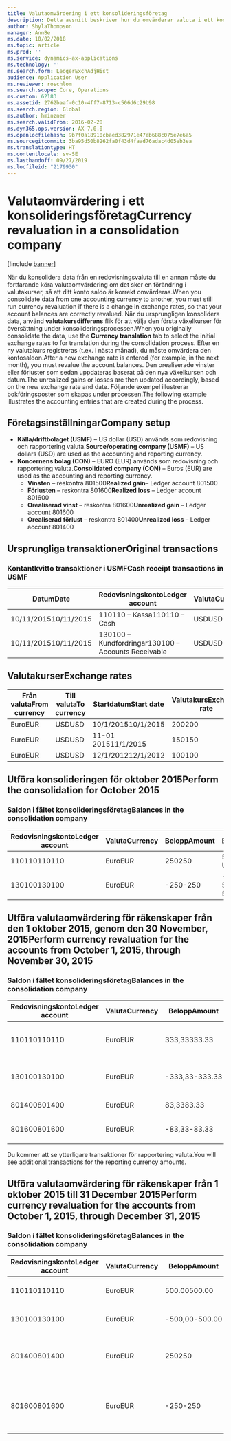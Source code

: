 ```yaml
---
title: Valutaomvärdering i ett konsolideringsföretag
description: Detta avsnitt beskriver hur du omvärderar valuta i ett konsolideringsföretag.
author: ShylaThompson
manager: AnnBe
ms.date: 10/02/2018
ms.topic: article
ms.prod: ''
ms.service: dynamics-ax-applications
ms.technology: ''
ms.search.form: LedgerExchAdjHist
audience: Application User
ms.reviewer: roschlom
ms.search.scope: Core, Operations
ms.custom: 62183
ms.assetid: 2762baaf-0c10-4ff7-8713-c506d6c29b98
ms.search.region: Global
ms.author: hminzner
ms.search.validFrom: 2016-02-28
ms.dyn365.ops.version: AX 7.0.0
ms.openlocfilehash: 9b7f0a18910cbaed382971e47eb688c075e7e6a5
ms.sourcegitcommit: 3ba95d50b8262fa0f43d4faad76adac4d05eb3ea
ms.translationtype: HT
ms.contentlocale: sv-SE
ms.lasthandoff: 09/27/2019
ms.locfileid: "2179930"
---
```

# <a name="currency-revaluation-in-a-consolidation-company"></a><span data-ttu-id="01d72-103">Valutaomvärdering i ett konsolideringsföretag</span><span class="sxs-lookup"><span data-stu-id="01d72-103">Currency revaluation in a consolidation company</span></span>

[!include [banner](../includes/banner.md)]

<span data-ttu-id="01d72-104">När du konsolidera data från en redovisningsvaluta till en annan måste du fortfarande köra valutaomvärdering om det sker en förändring i valutakurser, så att ditt konto saldo är korrekt omvärderas.</span><span class="sxs-lookup"><span data-stu-id="01d72-104">When you consolidate data from one accounting currency to another, you must still run currency revaluation if there is a change in exchange rates, so that your account balances  are correctly revalued.</span></span> <span data-ttu-id="01d72-105">När du ursprungligen konsolidera data, använd **valutakursdifferens** flik för att välja den första växelkurser för översättning under konsolideringsprocessen.</span><span class="sxs-lookup"><span data-stu-id="01d72-105">When you originally consolidate the data, use the **Currency translation** tab to select the initial exchange rates to for translation during the consolidation process.</span></span> <span data-ttu-id="01d72-106">Efter en ny valutakurs registreras (t.ex. i nästa månad), du måste omvärdera den kontosaldon.</span><span class="sxs-lookup"><span data-stu-id="01d72-106">After a new exchange rate is entered (for example, in the next month), you must revalue the account balances.</span></span> <span data-ttu-id="01d72-107">Den orealiserade vinster eller förluster som sedan uppdateras baserat på den nya växelkursen och datum.</span><span class="sxs-lookup"><span data-stu-id="01d72-107">The unrealized gains or losses are then updated accordingly, based on the new exchange rate and date.</span></span> <span data-ttu-id="01d72-108">Följande exempel illustrerar bokföringsposter som skapas under processen.</span><span class="sxs-lookup"><span data-stu-id="01d72-108">The following example illustrates the accounting entries that are created during the process.</span></span>

## <a name="company-setup"></a><span data-ttu-id="01d72-109">Företagsinställningar</span><span class="sxs-lookup"><span data-stu-id="01d72-109">Company setup</span></span>
-   <span data-ttu-id="01d72-110">**Källa/driftbolaget (USMF)** – US dollar (USD) används som redovisning och rapportering valuta.</span><span class="sxs-lookup"><span data-stu-id="01d72-110">**Source/operating company (USMF)** – US dollars (USD) are used as the accounting and reporting currency.</span></span>
-   <span data-ttu-id="01d72-111">**Koncernens bolag (CON)** – EURO (EUR) används som redovisning och rapportering valuta.</span><span class="sxs-lookup"><span data-stu-id="01d72-111">**Consolidated company (CON)** – Euros (EUR) are used as the accounting and reporting currency.</span></span>
    -   <span data-ttu-id="01d72-112">**Vinsten** – reskontra 801500</span><span class="sxs-lookup"><span data-stu-id="01d72-112">**Realized gain**– Ledger account 801500</span></span>
    -   <span data-ttu-id="01d72-113">**Förlusten** – reskontra 801600</span><span class="sxs-lookup"><span data-stu-id="01d72-113">**Realized loss** – Ledger account 801600</span></span>
    -   <span data-ttu-id="01d72-114">**Orealiserad vinst** – reskontra 801600</span><span class="sxs-lookup"><span data-stu-id="01d72-114">**Unrealized gain** – Ledger account 801600</span></span>
    -   <span data-ttu-id="01d72-115">**Orealiserad förlust** – reskontra 801400</span><span class="sxs-lookup"><span data-stu-id="01d72-115">**Unrealized loss** – Ledger account 801400</span></span>

## <a name="original-transactions"></a><span data-ttu-id="01d72-116">Ursprungliga transaktioner</span><span class="sxs-lookup"><span data-stu-id="01d72-116">Original transactions</span></span>
### <a name="cash-receipt-transactions-in-usmf"></a><span data-ttu-id="01d72-117">Kontantkvitto transaktioner i USMF</span><span class="sxs-lookup"><span data-stu-id="01d72-117">Cash receipt transactions in USMF</span></span>

| <span data-ttu-id="01d72-118">Datum</span><span class="sxs-lookup"><span data-stu-id="01d72-118">Date</span></span>       | <span data-ttu-id="01d72-119">Redovisningskonto</span><span class="sxs-lookup"><span data-stu-id="01d72-119">Ledger account</span></span>               | <span data-ttu-id="01d72-120">Valuta</span><span class="sxs-lookup"><span data-stu-id="01d72-120">Currency</span></span> | <span data-ttu-id="01d72-121">Belopp</span><span class="sxs-lookup"><span data-stu-id="01d72-121">Amount</span></span> |
|------------|------------------------------|----------|--------|
| <span data-ttu-id="01d72-122">10/11/2015</span><span class="sxs-lookup"><span data-stu-id="01d72-122">10/11/2015</span></span> | <span data-ttu-id="01d72-123">110110 – Kassa</span><span class="sxs-lookup"><span data-stu-id="01d72-123">110110 – Cash</span></span>                | <span data-ttu-id="01d72-124">USD</span><span class="sxs-lookup"><span data-stu-id="01d72-124">USD</span></span>      | <span data-ttu-id="01d72-125">500</span><span class="sxs-lookup"><span data-stu-id="01d72-125">500</span></span>    |
| <span data-ttu-id="01d72-126">10/11/2015</span><span class="sxs-lookup"><span data-stu-id="01d72-126">10/11/2015</span></span> | <span data-ttu-id="01d72-127">130100 – Kundfordringar</span><span class="sxs-lookup"><span data-stu-id="01d72-127">130100 – Accounts Receivable</span></span> | <span data-ttu-id="01d72-128">USD</span><span class="sxs-lookup"><span data-stu-id="01d72-128">USD</span></span>      | <span data-ttu-id="01d72-129">-500</span><span class="sxs-lookup"><span data-stu-id="01d72-129">-500</span></span>   |

## <a name="exchange-rates"></a><span data-ttu-id="01d72-130">Valutakurser</span><span class="sxs-lookup"><span data-stu-id="01d72-130">Exchange rates</span></span>

| <span data-ttu-id="01d72-131">Från valuta</span><span class="sxs-lookup"><span data-stu-id="01d72-131">From currency</span></span> | <span data-ttu-id="01d72-132">Till valuta</span><span class="sxs-lookup"><span data-stu-id="01d72-132">To currency</span></span> | <span data-ttu-id="01d72-133">Startdatum</span><span class="sxs-lookup"><span data-stu-id="01d72-133">Start date</span></span> | <span data-ttu-id="01d72-134">Valutakurs</span><span class="sxs-lookup"><span data-stu-id="01d72-134">Exchange rate</span></span> |
|---------------|-------------|------------|---------------|
| <span data-ttu-id="01d72-135">Euro</span><span class="sxs-lookup"><span data-stu-id="01d72-135">EUR</span></span>           | <span data-ttu-id="01d72-136">USD</span><span class="sxs-lookup"><span data-stu-id="01d72-136">USD</span></span>         | <span data-ttu-id="01d72-137">10/1/2015</span><span class="sxs-lookup"><span data-stu-id="01d72-137">10/1/2015</span></span>  | <span data-ttu-id="01d72-138">200</span><span class="sxs-lookup"><span data-stu-id="01d72-138">200</span></span>           |
| <span data-ttu-id="01d72-139">Euro</span><span class="sxs-lookup"><span data-stu-id="01d72-139">EUR</span></span>           | <span data-ttu-id="01d72-140">USD</span><span class="sxs-lookup"><span data-stu-id="01d72-140">USD</span></span>         | <span data-ttu-id="01d72-141">11-01 2015</span><span class="sxs-lookup"><span data-stu-id="01d72-141">11/1/2015</span></span>  | <span data-ttu-id="01d72-142">150</span><span class="sxs-lookup"><span data-stu-id="01d72-142">150</span></span>           |
| <span data-ttu-id="01d72-143">Euro</span><span class="sxs-lookup"><span data-stu-id="01d72-143">EUR</span></span>           | <span data-ttu-id="01d72-144">USD</span><span class="sxs-lookup"><span data-stu-id="01d72-144">USD</span></span>         | <span data-ttu-id="01d72-145">12/1/2012</span><span class="sxs-lookup"><span data-stu-id="01d72-145">12/1/2012</span></span>  | <span data-ttu-id="01d72-146">100</span><span class="sxs-lookup"><span data-stu-id="01d72-146">100</span></span>           |

## <a name="perform-the-consolidation-for-october-2015"></a><span data-ttu-id="01d72-147">Utföra konsolideringen för oktober 2015</span><span class="sxs-lookup"><span data-stu-id="01d72-147">Perform the consolidation for October 2015</span></span>
### <a name="balances-in-the-consolidation-company"></a><span data-ttu-id="01d72-148">Saldon i fältet konsolideringsföretag</span><span class="sxs-lookup"><span data-stu-id="01d72-148">Balances in the consolidation company</span></span>

| <span data-ttu-id="01d72-149">Redovisningskonto</span><span class="sxs-lookup"><span data-stu-id="01d72-149">Ledger account</span></span> | <span data-ttu-id="01d72-150">Valuta</span><span class="sxs-lookup"><span data-stu-id="01d72-150">Currency</span></span> | <span data-ttu-id="01d72-151">Belopp</span><span class="sxs-lookup"><span data-stu-id="01d72-151">Amount</span></span> | <span data-ttu-id="01d72-152">Beräkning</span><span class="sxs-lookup"><span data-stu-id="01d72-152">Calculation</span></span>    |
|----------------|----------|--------|----------------|
| <span data-ttu-id="01d72-153">110110</span><span class="sxs-lookup"><span data-stu-id="01d72-153">110110</span></span>         | <span data-ttu-id="01d72-154">Euro</span><span class="sxs-lookup"><span data-stu-id="01d72-154">EUR</span></span>      | <span data-ttu-id="01d72-155">250</span><span class="sxs-lookup"><span data-stu-id="01d72-155">250</span></span>    | <span data-ttu-id="01d72-156">500 USD × 50 %</span><span class="sxs-lookup"><span data-stu-id="01d72-156">500 USD × 50%</span></span>  |
| <span data-ttu-id="01d72-157">130100</span><span class="sxs-lookup"><span data-stu-id="01d72-157">130100</span></span>         | <span data-ttu-id="01d72-158">Euro</span><span class="sxs-lookup"><span data-stu-id="01d72-158">EUR</span></span>      | <span data-ttu-id="01d72-159">-250</span><span class="sxs-lookup"><span data-stu-id="01d72-159">-250</span></span>   | <span data-ttu-id="01d72-160">-500 USD × 50%</span><span class="sxs-lookup"><span data-stu-id="01d72-160">-500 USD × 50%</span></span> |

## <a name="perform-currency-revaluation-for-the-accounts-from-october-1-2015-through-november-30-2015"></a><span data-ttu-id="01d72-161">Utföra valutaomvärdering för räkenskaper från den 1 oktober 2015, genom den 30 November, 2015</span><span class="sxs-lookup"><span data-stu-id="01d72-161">Perform currency revaluation for the accounts from October 1, 2015, through November 30, 2015</span></span>
### <a name="balances-in-the-consolidation-company"></a><span data-ttu-id="01d72-162">Saldon i fältet konsolideringsföretag</span><span class="sxs-lookup"><span data-stu-id="01d72-162">Balances in the consolidation company</span></span>

| <span data-ttu-id="01d72-163">Redovisningskonto</span><span class="sxs-lookup"><span data-stu-id="01d72-163">Ledger account</span></span> | <span data-ttu-id="01d72-164">Valuta</span><span class="sxs-lookup"><span data-stu-id="01d72-164">Currency</span></span> | <span data-ttu-id="01d72-165">Belopp</span><span class="sxs-lookup"><span data-stu-id="01d72-165">Amount</span></span>  | <span data-ttu-id="01d72-166">Beräkning</span><span class="sxs-lookup"><span data-stu-id="01d72-166">Calculation</span></span>                        |
|----------------|----------|---------|------------------------------------|
| <span data-ttu-id="01d72-167">110110</span><span class="sxs-lookup"><span data-stu-id="01d72-167">110110</span></span>         | <span data-ttu-id="01d72-168">Euro</span><span class="sxs-lookup"><span data-stu-id="01d72-168">EUR</span></span>      | <span data-ttu-id="01d72-169">333,33</span><span class="sxs-lookup"><span data-stu-id="01d72-169">333.33</span></span>  | <span data-ttu-id="01d72-170">Ursprungligt belopp av 500 × 66,6667 %</span><span class="sxs-lookup"><span data-stu-id="01d72-170">Original amount of 500 × 66.6667%</span></span>  |
| <span data-ttu-id="01d72-171">130100</span><span class="sxs-lookup"><span data-stu-id="01d72-171">130100</span></span>         | <span data-ttu-id="01d72-172">Euro</span><span class="sxs-lookup"><span data-stu-id="01d72-172">EUR</span></span>      | <span data-ttu-id="01d72-173">-333,33</span><span class="sxs-lookup"><span data-stu-id="01d72-173">-333.33</span></span> | <span data-ttu-id="01d72-174">Ursprungligt belopp -500 × 66,6667 %</span><span class="sxs-lookup"><span data-stu-id="01d72-174">Original amount of -500 × 66.6667%</span></span> |
| <span data-ttu-id="01d72-175">801400</span><span class="sxs-lookup"><span data-stu-id="01d72-175">801400</span></span>         | <span data-ttu-id="01d72-176">Euro</span><span class="sxs-lookup"><span data-stu-id="01d72-176">EUR</span></span>      | <span data-ttu-id="01d72-177">83,33</span><span class="sxs-lookup"><span data-stu-id="01d72-177">83.33</span></span>   | <span data-ttu-id="01d72-178">333,33 – 250</span><span class="sxs-lookup"><span data-stu-id="01d72-178">333.33 – 250</span></span>                       |
| <span data-ttu-id="01d72-179">801600</span><span class="sxs-lookup"><span data-stu-id="01d72-179">801600</span></span>         | <span data-ttu-id="01d72-180">Euro</span><span class="sxs-lookup"><span data-stu-id="01d72-180">EUR</span></span>      | <span data-ttu-id="01d72-181">-83,33</span><span class="sxs-lookup"><span data-stu-id="01d72-181">-83.33</span></span>  | <span data-ttu-id="01d72-182">-333,33 – (-250)</span><span class="sxs-lookup"><span data-stu-id="01d72-182">-333.33 – (-250)</span></span>                   |

<span data-ttu-id="01d72-183">Du kommer att se ytterligare transaktioner för rapportering valuta.</span><span class="sxs-lookup"><span data-stu-id="01d72-183">You will see additional transactions for the reporting currency amounts.</span></span>

## <a name="perform-currency-revaluation-for-the-accounts-from-october-1-2015-through-december-31-2015"></a><span data-ttu-id="01d72-184">Utföra valutaomvärdering för räkenskaper från 1 oktober 2015 till 31 December 2015</span><span class="sxs-lookup"><span data-stu-id="01d72-184">Perform currency revaluation for the accounts from October 1, 2015, through December 31, 2015</span></span>
### <a name="balances-in-the-consolidation-company"></a><span data-ttu-id="01d72-185">Saldon i fältet konsolideringsföretag</span><span class="sxs-lookup"><span data-stu-id="01d72-185">Balances in the consolidation company</span></span>

| <span data-ttu-id="01d72-186">Redovisningskonto</span><span class="sxs-lookup"><span data-stu-id="01d72-186">Ledger account</span></span> | <span data-ttu-id="01d72-187">Valuta</span><span class="sxs-lookup"><span data-stu-id="01d72-187">Currency</span></span> | <span data-ttu-id="01d72-188">Belopp</span><span class="sxs-lookup"><span data-stu-id="01d72-188">Amount</span></span>  | <span data-ttu-id="01d72-189">Beräkning</span><span class="sxs-lookup"><span data-stu-id="01d72-189">Calculation</span></span>                                          |
|----------------|----------|---------|------------------------------------------------------|
| <span data-ttu-id="01d72-190">110110</span><span class="sxs-lookup"><span data-stu-id="01d72-190">110110</span></span>         | <span data-ttu-id="01d72-191">Euro</span><span class="sxs-lookup"><span data-stu-id="01d72-191">EUR</span></span>      | <span data-ttu-id="01d72-192">500.00</span><span class="sxs-lookup"><span data-stu-id="01d72-192">500.00</span></span>  | <span data-ttu-id="01d72-193">Ursprungligt belopp av 500 × 1</span><span class="sxs-lookup"><span data-stu-id="01d72-193">Original amount of 500 × 1</span></span>                           |
| <span data-ttu-id="01d72-194">130100</span><span class="sxs-lookup"><span data-stu-id="01d72-194">130100</span></span>         | <span data-ttu-id="01d72-195">Euro</span><span class="sxs-lookup"><span data-stu-id="01d72-195">EUR</span></span>      | <span data-ttu-id="01d72-196">-500,00</span><span class="sxs-lookup"><span data-stu-id="01d72-196">-500.00</span></span> | <span data-ttu-id="01d72-197">Ursprungligt belopp -500 × 1</span><span class="sxs-lookup"><span data-stu-id="01d72-197">Original amount of -500 × 1</span></span>                          |
| <span data-ttu-id="01d72-198">801400</span><span class="sxs-lookup"><span data-stu-id="01d72-198">801400</span></span>         | <span data-ttu-id="01d72-199">Euro</span><span class="sxs-lookup"><span data-stu-id="01d72-199">EUR</span></span>      | <span data-ttu-id="01d72-200">250</span><span class="sxs-lookup"><span data-stu-id="01d72-200">250</span></span>     | <span data-ttu-id="01d72-201">500 – 333,33 = 166,67 166,67 83,33 + = 250</span><span class="sxs-lookup"><span data-stu-id="01d72-201">500 – 333.33 = 166.67 166.67 + 83.33 = 250</span></span>           |
| <span data-ttu-id="01d72-202">801600</span><span class="sxs-lookup"><span data-stu-id="01d72-202">801600</span></span>         | <span data-ttu-id="01d72-203">Euro</span><span class="sxs-lookup"><span data-stu-id="01d72-203">EUR</span></span>      | <span data-ttu-id="01d72-204">-250</span><span class="sxs-lookup"><span data-stu-id="01d72-204">-250</span></span>    | <span data-ttu-id="01d72-205">-500 – (-333,33) = -166,67 -166,67 + (-83,33) = -250</span><span class="sxs-lookup"><span data-stu-id="01d72-205">-500 – (-333.33) = -166.67 -166.67 + (-83.33) = -250</span></span> |





